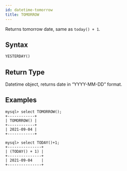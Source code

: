 ```yaml
---
id: datetime-tomorrow
title: TOMORROW
---
```


Returns tomorrow date, same as `today() + 1`.

## Syntax

```sql
YESTERDAY()
```

## Return Type

Datetime object, returns date in “YYYY-MM-DD” format.

## Examples

```
mysql> select TOMORROW();
+------------+
| TOMORROW() |
+------------+
| 2021-09-04 |
+------------+

mysql> select TODAY()+1;
+---------------+
| (TODAY() + 1) |
+---------------+
| 2021-09-04    |
+---------------+
```
